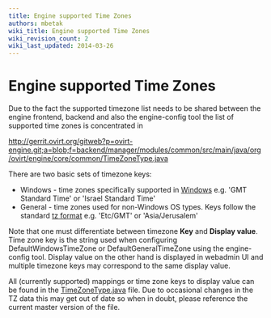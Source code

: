```yaml
---
title: Engine supported Time Zones
authors: mbetak
wiki_title: Engine supported Time Zones
wiki_revision_count: 2
wiki_last_updated: 2014-03-26
---
```


# Engine supported Time Zones

Due to the fact the supported timezone list needs to be shared between the engine frontend, backend and also the engine-config tool the list of supported time zones is concentrated in

<http://gerrit.ovirt.org/gitweb?p=ovirt-engine.git;a=blob;f=backend/manager/modules/common/src/main/java/org/ovirt/engine/core/common/TimeZoneType.java>

There are two basic sets of timezone keys:

*   Windows - time zones specifically supported in [Windows](http://msdn.microsoft.com/en-us/library/ms912391(v=winembedded.11).aspx) e.g. 'GMT Standard Time' or 'Israel Standard Time'
*   General - time zones used for non-Windows OS types. Keys follow the standard [tz format](http://en.wikipedia.org/wiki/Tz_database) e.g. 'Etc/GMT' or 'Asia/Jerusalem'

Note that one must differentiate between timezone **Key** and **Display value**. Time zone key is the string used when configuring DefaultWindowsTimeZone or DefaultGeneralTimeZone using the engine-config tool. Display value on the other hand is displayed in webadmin UI and multiple timezone keys may correspond to the same display value.

All (currently supported) mappings or time zone keys to display value can be found in the [TimeZoneType.java](http://gerrit.ovirt.org/gitweb?p=ovirt-engine.git;a=blob;f=backend/manager/modules/common/src/main/java/org/ovirt/engine/core/common/TimeZoneType.java) file. Due to occasional changes in the TZ data this may get out of date so when in doubt, please reference the current master version of the file.
